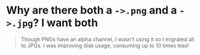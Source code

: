 # Why are there both a `->.png` and a `->.jpg`? I want both

> Though PNGs have an alpha channel, I wasn't using it so I migrated all to JPGs. I was improving disk usage, consuming up to 10 times less!
